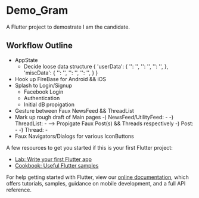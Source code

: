 # Demo_Gram

A Flutter project to demostrate I am the candidate.

## Workflow Outline

- AppState
    - Decide loose data structure
        {
            'userData': {
                '': '',
                '': '',
                '': '',
                },
            'miscData': {
                '': '',
                '': '',
                '': '',
                }
            }
- Hook up FireBase for Android && iOS
- Splash to Login/Signup
    - Facebook Login
    - Authentication
    - Initial dB propigation
- Gesture between Faux NewsFeed && ThreadList
- Mark up rough draft of Main pages
    -) NewsFeed/UtilityFeed:
        -
    -) ThreadList:
        -
    --> Propigate Faux Post(s) && Threads respectively
        -) Post:
            -
        -) Thread:
            -
- Faux Navigators/Dialogs for various IconButtons


A few resources to get you started if this is your first Flutter project:

- [Lab: Write your first Flutter app](https://flutter.dev/docs/get-started/codelab)
- [Cookbook: Useful Flutter samples](https://flutter.dev/docs/cookbook)

For help getting started with Flutter, view our
[online documentation](https://flutter.dev/docs), which offers tutorials,
samples, guidance on mobile development, and a full API reference.
